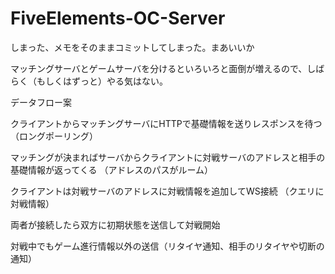 # FiveElements-OC-Server

しまった、メモをそのままコミットしてしまった。まあいいか


マッチングサーバとゲームサーバを分けるといろいろと面倒が増えるので、しばらく（もしくはずっと）やる気はない。

データフロー案


クライアントからマッチングサーバにHTTPで基礎情報を送りレスポンスを待つ
（ロングポーリング）

マッチングが決まればサーバからクライアントに対戦サーバのアドレスと相手の基礎情報が返ってくる
（アドレスのパスがルーム）

クライアントは対戦サーバのアドレスに対戦情報を追加してWS接続
（クエリに対戦情報）

両者が接続したら双方に初期状態を送信して対戦開始

対戦中でもゲーム進行情報以外の送信（リタイヤ通知、相手のリタイヤや切断の通知）
